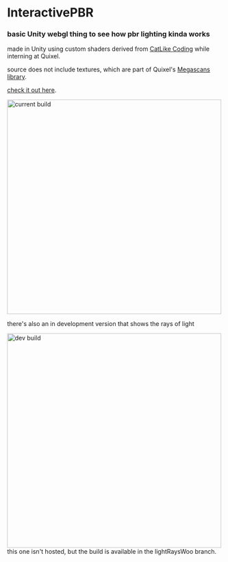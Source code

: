 # InteractivePBR
### basic Unity webgl thing to see how pbr lighting kinda works

made in Unity using custom shaders derived from [CatLike Coding](https://catlikecoding.com/unity/tutorials/rendering/) while interning at Quixel.

source does not include textures, which are part of Quixel's [Megascans library](https://quixel.com/megascans).

[check it out here](https://hashirsafdar.github.io/InteractivePBR/).

<img src="https://github.com/hashirsafdar/InteractivePBR/blob/master/Assets/og.png" alt="current build" width="500"/>

there's also an in development version that shows the rays of light

<img src="https://github.com/hashirsafdar/InteractivePBR/blob/master/Assets/dev.png" alt="dev build" width="500"/>
this one isn't hosted, but the build is available in the lightRaysWoo branch.
